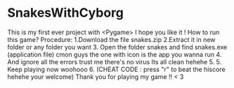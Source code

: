 # SnakesWithCyborg
This is my first ever project with &lt;Pygame> I hope you like it !
 How to run this game?
 Procedure:
 1.Download the file snakes.zip
 2.Extract it in new folder or any folder you want
 3. Open the folder snakes and find snakes.exe (application file) cmon guys the one with icon is the app you wanna run 
 4. And ignore all the errors trust me there's no virus Its all clean hehehe
 5. 5. Keep playing now woohooo
 6. (CHEAT CODE : press "r" to beat the hiscore hehehe your welcome)
 Thank you for playing my game !! < 3
